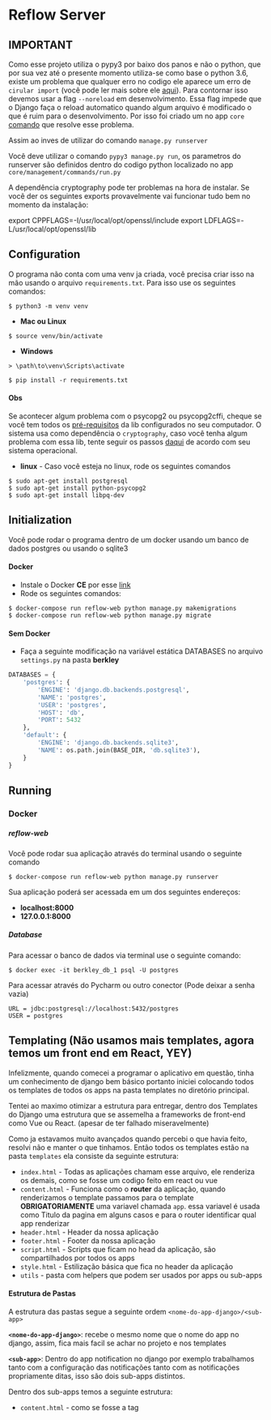 # Reflow Server

## IMPORTANT
Como esse projeto utiliza o pypy3 por baixo dos panos e não o python, que por sua vez até o presente momento utiliza-se como base o python 3.6, existe um problema que qualquer erro no codigo ele aparece um erro de `cirular import` (você pode ler mais sobre ele [aqui](https://code.djangoproject.com/ticket/30500)). Para contornar isso devemos usar a flag `--noreload` em desenvolvimento. Essa flag impede que o Django faça o reload automatico quando algum arquivo é modificado o que é ruim para o desenvolvimento. Por isso foi criado um no app `core` [comando](https://docs.djangoproject.com/pt-br/3.0/howto/custom-management-commands/) que resolve esse problema.

Assim ao inves de utilizar do comando `manage.py runserver`

Você deve utilizar o comando `pypy3 manage.py run`, os parametros do runserver são definidos dentro do codigo python localizado no app `core/management/commands/run.py`

A dependência cryptography pode ter problemas na hora de instalar. Se você der os seguintes exports provavelmente vai funcionar tudo bem no momento da instalação:

export CPPFLAGS=-I/usr/local/opt/openssl/include 
export LDFLAGS=-L/usr/local/opt/openssl/lib    

## Configuration
O programa não conta com uma venv ja criada, você precisa criar isso na mão usando o arquivo `requirements.txt`.
Para isso use os seguintes comandos:
```    
$ python3 -m venv venv
```
+ __Mac ou Linux__
```  
$ source venv/bin/activate 
```
+ __Windows__
```
> \path\to\venv\Scripts\activate
```
```   
$ pip install -r requirements.txt
```

#### Obs
Se acontecer algum problema com o psycopg2 ou psycopg2cffi, cheque se você tem todos os [pré-requisitos](http://initd.org/psycopg/docs/install.html#prerequisites) da lib configurados no seu computador.
O sistema usa como dependência o `cryptography`, caso você tenha algum problema com essa lib, tente seguir os passos [daqui](https://cryptography.io/en/latest/installation/) de acordo com seu sistema operacional.

- __linux__ - Caso você esteja no linux, rode os seguintes comandos
```
$ sudo apt-get install postgresql
$ sudo apt-get install python-psycopg2
$ sudo apt-get install libpq-dev
```

## Initialization
Você pode rodar o programa dentro de um docker usando um banco de dados postgres ou usando o sqlite3

#### Docker
+ Instale o Docker **CE** por esse [link](https://www.docker.com/get-docker)
+ Rode os seguintes comandos:

```    
$ docker-compose run reflow-web python manage.py makemigrations
$ docker-compose run reflow-web python manage.py migrate
```
#### Sem Docker
+ Faça a seguinte modificação na variável estática DATABASES no arquivo `settings.py` na pasta **berkley**

```python 
DATABASES = {
    'postgres': {
        'ENGINE': 'django.db.backends.postgresql',
        'NAME': 'postgres',
        'USER': 'postgres',
        'HOST': 'db',
        'PORT': 5432
    },
    'default': {
        'ENGINE': 'django.db.backends.sqlite3',
        'NAME': os.path.join(BASE_DIR, 'db.sqlite3'),
    }
}
```
## Running

### Docker

##### reflow-web
Você pode rodar sua aplicação através do terminal usando o seguinte comando
```
$ docker-compose run reflow-web python manage.py runserver
```
Sua aplicação poderá ser acessada em um dos seguintes endereços:
+ **localhost:8000**
+ **127.0.0.1:8000**

##### Database
Para acessar o banco de dados via terminal use o seguinte comando:
```
$ docker exec -it berkley_db_1 psql -U postgres
```
Para acessar através do Pycharm ou outro conector
(Pode deixar a senha vazia)
```
URL = jdbc:postgresql://localhost:5432/postgres
USER = postgres
```

## Templating (Não usamos mais templates, agora temos um front end em React, YEY)
Infelizmente, quando comecei a programar o aplicativo em questão, tinha um conhecimento de django bem básico
portanto iniciei colocando todos os templates de todos os apps na pasta templates no diretório principal.

Tentei ao maximo otimizar a estrutura para entregar, dentro dos Templates do Django uma estrutura que se assemelha
a frameworks de front-end como Vue ou React. (apesar de ter falhado miseravelmente)

Como ja estavamos muito avançados quando percebi o que havia feito, resolvi não e manter o que tinhamos. 
Então todos os templates estão na pasta `templates`
ela consiste da seguinte estrutura:
+ `index.html` -  Todas as aplicações chamam esse arquivo, ele renderiza os demais, como se fosse um codigo feito em react ou vue
+ `content.html` - Funciona como o __router__ da aplicação, quando renderizamos o template passamos para o template __OBRIGATORIAMENTE__ uma variavel
chamada `app`. essa variavel é usada como Titulo da pagina em alguns casos e para o router identificar qual app renderizar
+ `header.html` - Header da nossa aplicação
+ `footer.html` - Footer da nossa aplicação
+ `script.html` - Scripts que ficam no head da aplicação, são compartilhados por todos os apps
+ `style.html` - Estilização básica que fica no header da aplicação
+ `utils` - pasta com helpers que podem ser usados por apps ou sub-apps

#### Estrutura de Pastas
A estrutura das pastas segue a seguinte ordem `<nome-do-app-django>/<sub-app>`

__`<nome-do-app-django>`__: recebe o mesmo nome que o nome do app no django, assim, fica mais facil se achar no projeto e nos templates

__`<sub-app>`__: Dentro do app notification no django por exemplo trabalhamos tanto com a configuração das notificações 
tanto com as notificações propriamente ditas, isso são dois sub-apps distintos.

Dentro dos sub-apps temos a seguinte estrutura:
+ `content.html` - como se fosse a tag <template> do Vue, ela é usada para definir quais componentes se renderiza
+ `scripts.html` - container com todos os scripts registrados para uso da pagina
+ `style.html` - container com todos os styles registrados para uso da pagina
+ `scripts` - pasta com todos os scripts usados pelo sub-app
+ `components` - é possivel separar o content em partes menores, coloque esses pequenos componentes nessa pasta
+ `styles` - pasta com todos os styles registrados para o sub-app


#### Important
TODOS OS ARQUIVOS DEVEM SER .html para inclui-los no html usando a função builtin do django chamada `{% includes %}`

Pensei em criar arquivos static para o js e css, porém não quis mexer na pasta static no diretorio principal, uma vez que la 
contem arquivos static usados pela aplicação no geral.


#### Improvements
Acredito que o principal espaço para melhoria é separar de uma vez por todas o front-end dessa aplicação.
ainda que eu ache importante seguirmos o guideline da aplicação, não acho necessário perdermos MUITO tempo
arrumando essa estrutura com algo que provavelmente irá mudar.
 
Diria que o primeiro passo, pode ser mover essa estrutura, como está para um codigo a parte.


## Data Dump
O sistema para funcionar depende de alguns dados obrigatórios (geralmente com a flag _type no nome), você pode
encontrá-los na pasta `fixtures` com o nome `required_data.json`

Os temas por sua vez não são obrigatórios para o funcionamento do sistema em si
mas são utilizados para o cadastro de novos usuários, você pode
encontrá-los na pasta `fixtures` com o nome `theme_data.json`

#### Novos dumps
Podem ser feitos tanto via docker quanto pelo próprio terminal:

##### required_data.json
_Obs: Não precisa fazer dump dos objetos necessariamente na ordem_
+ __docker__
```
$ docker-compose run reflow_server pypy3 manage.py dumpdata data.FormType data.FieldType data.ConditionalType data.PeriodIntervalType data.NumberMaskType data.DateFormatType login.Profiles login.DataType login.CompanyType login.GroupType > fixtures/required_data.json
```
+ __terminal__
```
$ pypy3 manage.py dumpdata data.FormType data.FieldType data.ConditionalType data.PeriodIntervalType data.NumberMaskType data.DateFormatType login.Profiles login.DataType login.CompanyType login.GroupType > fixtures/required_data.json
```

##### theme_data.json
_IMPORTANTE: Precisa fazer dump dos objetos NECESSARIAMENTE na ordem_
+ __docker__
```
$ docker-compose run reflow_server pypy3 manage.py dumpdata configuration.Theme configuration.ThemeForm configuration.ThemeField configuration.ThemeFieldOptions configuration.ThemeListingTotalForField configuration.ThemeKanbanCard configuration.ThemeKanbanCardField configuration.ThemeKanbanDimensionOrder configuration.ThemeNotificationConfiguration > fixtures/theme_data.json
```
+ __terminal__
```
$ pypy3 manage.py dumpdata configuration.Theme configuration.ThemeForm configuration.ThemeField configuration.ThemeFieldOptions configuration.ThemeListingTotalForField configuration.ThemeKanbanCard configuration.ThemeKanbanCardField configuration.ThemeKanbanDimensionOrder configuration.ThemeNotificationConfiguration > fixtures/theme_data.json
```

#### Carregar dados
_IMPORTANTE: O load PRECISA NECESSARIAMENTE ser em ordem_

Para carregar os dados em seu ambiente de desenvolvimento:
+ __docker__
```
$ docker-compose run reflow-web pypy3 manage.py loaddata fixtures/required_data.json
$ docker-compose run reflow-web pypy3 manage.py loaddata fixtures/theme_data.json
```
+ __terminal__
```
$ pypy3 manage.py loaddata fixtures/required_data.json
$ pypy3 manage.py loaddata fixtures/theme_data.json
```

